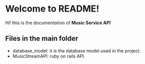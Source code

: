 # Welcome to README!

Hi! this is the documentation of **Music Service API**

## Files in the main folder

- database_model: it is the database model used in the project.
- MusicStreamAPI: ruby on rails API.